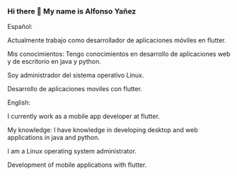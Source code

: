 ### Hi there 👋 My name is Alfonso Yañez

Español:

Actualmente trabajo como desarrollador de aplicaciones móviles en flutter.

Mis conocimientos: 
  Tengo conocimientos en desarrollo de aplicaciones web y de escritorio en java y python.

  Soy administrador del sistema operativo Linux.
  
  Desarrollo de aplicaciones moviles con flutter.

English:

I currently work as a mobile app developer at flutter.

My knowledge: I have knowledge in developing desktop and web applications in java and python.

I am a Linux operating system administrator.

Development of mobile applications with flutter.
